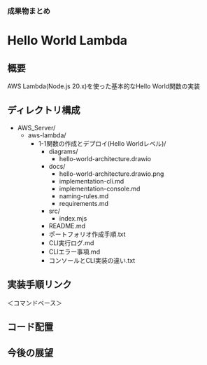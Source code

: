 ### 成果物まとめ

# Hello World Lambda
## 概要
AWS Lambda(Node.js 20.x)を使った基本的なHello World関数の実装

## ディレクトリ構成
- AWS_Server/
  - aws-lambda/
    - 1-1関数の作成とデプロイ(Hello Worldレベル)/
      - diagrams/
        - hello-world-architecture.drawio
      - docs/
        - hello-world-architecture.drawio.png
        - implementation-cli.md
        - implementation-console.md
        - naming-rules.md
        - requirements.md
      - src/
        - index.mjs
      - README.md
      - ポートフォリオ作成手順.txt
      - CLI実行ログ.md
      - CLIエラー事項.md
      - コンソールとCLI実装の違い.txt

## 実装手順リンク
＜コマンドベース＞

## コード配置

## 今後の展望